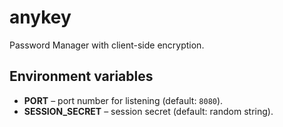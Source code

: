 # anykey

Password Manager with client-side encryption.

## Environment variables

* **PORT** – port number for listening (default: `8080`).
* **SESSION_SECRET** – session secret (default: random string).
